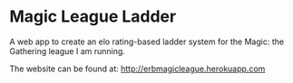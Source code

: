 Magic League Ladder
===================

A web app to create an elo rating-based ladder system for the Magic: the Gathering league I am running.

The website can be found at:
http://erbmagicleague.herokuapp.com